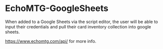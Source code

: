 # EchoMTG-GoogleSheets
When added to a Google Sheets via the script editor, the user will be able to input their credentials and pull their card inventory collection into google sheets.

https://www.echomtg.com/api/ for more info.
